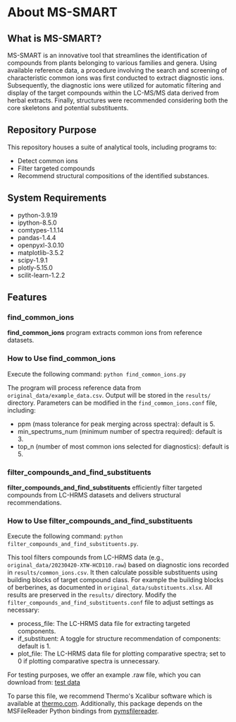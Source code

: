 # About MS-SMART
## What is MS-SMART?
MS-SMART is an innovative tool that streamlines the identification of compounds from plants belonging to various families and genera. Using available reference data, a procedure involving the search and screening of characteristic common ions was first conducted to extract diagnostic ions. Subsequently, the diagnostic ions were utilized for automatic filtering and display of the target compounds within the LC-MS/MS data derived from herbal extracts. Finally, structures were recommended considering both the core skeletons and potential substituents. 

## Repository Purpose
This repository houses a suite of analytical tools, including programs to:
* Detect common ions
* Filter targeted compounds
* Recommend structural compositions of the identified substances.

## System Requirements
* python-3.9.19
* ipython-8.5.0
* comtypes-1.1.14
* pandas-1.4.4
* openpyxl-3.0.10
* matplotlib-3.5.2
* scipy-1.9.1
* plotly-5.15.0
* scilit-learn-1.2.2

## Features
### find_common_ions
**find_common_ions** program extracts common ions from reference datasets.
### How to Use find_common_ions
Execute the following command: ```python find_common_ions.py```

The program will process reference data from ```original_data/example_data.csv```. Output will be stored in the ```results/``` directory. Parameters can be modified in the ```find_common_ions.conf``` file, including:
* ppm (mass tolerance for peak merging across spectra): default is 5.
* min_spectrums_num (minimum number of spectra required): default is 3.
* top_n (number of most common ions selected for diagnostics): default is 5.
### filter_compounds_and_find_substituents
**filter_compounds_and_find_substituents** efficiently filter targeted compounds from LC-HRMS datasets and delivers structural recommendations.
### How to Use filter_compounds_and_find_substituents
Execute the following command: ```python filter_compounds_and_find_substituents.py```.

This tool filters compounds from LC-HRMS data (e.g., ```original_data/20230420-XTW-HCD110.raw```) based on diagnostic ions recorded in ```results/common_ions.csv```. It then calculate possible substituents using building blocks of target compound class. For example the building blocks of berberines, as documented in ```original_data/substituents.xlsx```. All results are preserved in the ```results/``` directory. Modify the ```filter_compounds_and_find_substituents.conf``` file to adjust settings as necessary:
* process_file: The LC-HRMS data file for extracting targeted components.
* if_substituent: A toggle for structure recommendation of components: default is 1.
* plot_file: The LC-HRMS data file for plotting comparative spectra; set to 0 if plotting comparative spectra is unnecessary.

For testing purposes, we offer an example .raw file, which you can download from:
[test data](https://whueducn-my.sharepoint.com/personal/2011301120022_whu_edu_cn/_layouts/15/onedrive.aspx?id=%2Fpersonal%2F2011301120022%5Fwhu%5Fedu%5Fcn%2FDocuments%2FXTW&ga=1)

To parse this file, we recommend Thermo's Xcalibur software which is available at [thermo.com](www.thermofisher.com). Additionally, this package depends on the MSFileReader Python bindings from [pymsfilereader](https://github.com/frallain/pymsfilereader).
